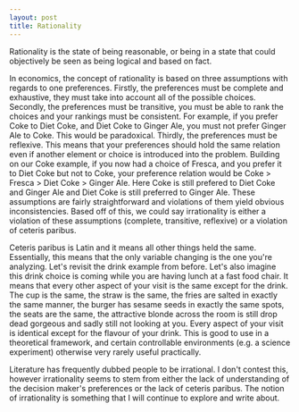 ```yaml
---
layout: post
title: Rationality
---
```


Rationality is the state of being reasonable, or being in a state that could objectively be seen as being logical and based on fact. 

In economics, the concept of rationality is based on three assumptions with regards to one preferences. Firstly, the preferences must be complete and exhaustive, they must take into account all of the possible choices. Secondly, the preferences must be transitive, you must be able to rank the choices and your rankings must be consistent. For example, if you prefer Coke to Diet Coke, and Diet Coke to Ginger Ale, you must not prefer Ginger Ale to Coke. This would be paradoxical. Thirdly, the preferences must be reflexive. This means that your preferences should hold the same relation even if another element or choice is introduced into the problem. Building on our Coke example, if you now had a choice of Fresca, and you prefer it to Diet Coke but not to Coke, your preference relation would be Coke > Fresca > Diet Coke > Ginger Ale. Here Coke is still prefered to Diet Coke and Ginger Ale and Diet Coke is still preferred to Ginger Ale. These assumptions are fairly straightforward and violations of them yield obvious inconsistencies. Based off of this, we could say irrationality is either a violation of these assumptions (complete, transitive, reflexive) or a violation of ceteris paribus.

Ceteris paribus is Latin and it means all other things held the same. Essentially, this means that the only variable changing is the one you're analyzing. Let's revisit the drink example from before. Let's also imagine this drink choice is coming while you are having lunch at a fast food chair. It means that every other aspect of your visit is the same except for the drink. The cup is the same, the straw is the same, the fries are salted in exactly the same manner, the burger has sesame seeds in exactly the same spots, the seats are the same, the attractive blonde across the room is still drop dead gorgeous and sadly still not looking at you. Every aspect of your visit is identical except for the flavour of your drink. This is good to use in a theoretical framework, and certain controllable environments (e.g. a science experiment) otherwise very rarely useful practically.

Literature has frequently dubbed people to be irrational. I don't contest this, however irrationality seems to stem from either the lack of understanding of the decision maker's preferences or the lack of ceteris paribus. The notion of irrationality is something that I will continue to explore and write about.